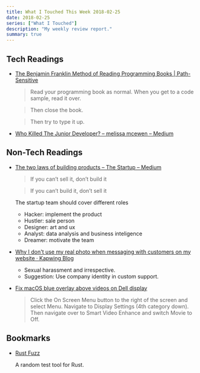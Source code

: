 ```yaml
---
title: What I Touched This Week 2018-02-25
date: 2018-02-25
series: ["What I Touched"]
description: "My weekly review report."
summary: true
---
```


## Tech Readings

* [The Benjamin Franklin Method of Reading Programming Books | Path-Sensitive](http://www.pathsensitive.com/2018/01/the-benjamin-franklin-method-of-reading.html)

    > Read your programming book as normal. When you get to a code sample, read it over.

    > Then close the book.

    > Then try to type it up.

* [Who Killed The Junior Developer? – melissa mcewen – Medium](https://medium.com/@melissamcewen/who-killed-the-junior-developer-33e9da2dc58c)

<!--more-->

## Non-Tech Readings

* [The two laws of building products – The Startup – Medium](https://medium.com/swlh/the-two-laws-of-building-products-74880772c678)

    > If you can’t sell it, don’t build it

    > If you can’t build it, don’t sell it

    The startup team should cover different roles

    - Hacker: implement the product
    - Hustler: sale person
    - Designer: art and ux
    - Analyst: data analysis and business inteligence
    - Dreamer: motivate the team

* [Why I don't use my real photo when messaging with customers on my website · Kapwing Blog](https://www.kapwing.com/blog/why-i-dont-use-my-real-photo/)

    - Sexual harassment and irrespective.
    - Suggestion: Use company identity in custom support.

- [Fix macOS blue overlay above videos on Dell display](https://discussions.apple.com/message/21511262)

    > Click the On Screen Menu button to the right of the screen and select Menu. Navigate to Display Settings (4th category down). Then navigate over to Smart Video Enhance and switch Movie to Off.

## Bookmarks

- [Rust Fuzz](https://rust-fuzz.github.io/book/introduction.html#introduction)

    A random test tool for Rust.
